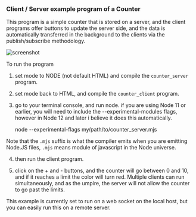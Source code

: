 ### Client / Server example program of a Counter

This program is a simple counter that is stored on a server,
and the client programs offer buttons to update the server side,
and the data is automatically transferred in the background to the clients via the publish/subscribe methodology.

![screenshot](http://beadslang.com/projects/node_counter/screenshot.gif)


To run the program

1) set mode to NODE (not default HTML) and compile the `counter_server` program.

2) set mode back to HTML, and compile the `counter_client` program.

3) go to your terminal console, and run node. if you are using Node 11 or earlier, you will need to include the --experimental-modules flags, however in Node 12 and later i believe it does this automatically.

	node  --experimental-flags my/path/to/counter_server.mjs
	
Note that the `.mjs` suffix is what the compiler emits when you are emitting Node.JS files, `.mjs` means module of javascript in the Node universe.

4) then run the client program.

5) click on the + and - buttons, and the counter will go between 0 and 10, and if it reaches a limit the color will turn red.  Multiple clients can run simultaneously, and as the umpire, the server will not allow the counter to go past the limits. 

This example is currently set to run on a web socket on the local host, but you can easily run this on a remote server.
